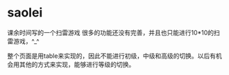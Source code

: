 saolei
======

课余时间写的一个扫雷游戏
很多的功能还没有完善，并且也只能进行10*10的扫雷游戏，^_^

整个页面是用table来实现的，因此不能进行初级，中级和高级的切换。以后有机会用其他的方式来实现，能够进行等级的切换。
